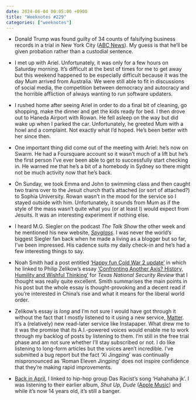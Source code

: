 ```yaml
---
date: 2024-06-04 00:05:00 +0900
title: "Weeknotes #229"
categories: ["weeknotes"]
---
```


- Donald Trump was found guilty of 34 counts of falsifying business records in a trial in New York City ([ABC News](https://www.abc.net.au/news/2024-05-31/donald-trump-hush-money-trial-verdict/103910472)). My guess is that he’ll be given probation rather than a custodial sentence.

- I met up with Ariel. Unfortunately, it was only for a few hours on Saturday morning. It’s difficult at the best of times for me to get away but this weekend happened to be especially difficult because it was the day Mum arrived from Australia. We were still able to fit in discussions of social media, the competition between democracy and autocracy and the horrible affliction of always wanting to run software updaters.

- I rushed home after seeing Ariel in order to do a final bit of cleaning, go shopping, make the dinner and get the kids ready for bed. I then drove out to Haneda Airport with Rowan. He fell asleep on the way but did wake up when I parked the car. Unfortunately, he greeted Mum with a howl and a complaint. Not exactly what I’d hoped. He’s been better with her since then.

- One important thing did come out of the meeting with Ariel: he’s now on Swarm. He had a Foursquare account so it wasn’t much of a lift but he’s the first person I’ve ever been able to get to successfully start checking in. He warned me that he’s a bit of a homebody in Sydney so there might not be much activity now that he’s back.

- On Sunday, we took Emma and John to swimming class and then caught two trains over to the Jesuit church that’s attached (or sort of attached?) to Sophia University. Rowan wasn’t in the mood for the service so I stayed outside with him. Unfortunately, it sounds from Mum as if the style of the mass wasn’t quite what you (or at least I) would expect from Jesuits. It was an interesting experiment if nothing else.

- I heard M.G. Siegler on the podcast _The Talk Show_ the other week and he mentioned his new website, [_Spyglass_](https://spyglass.org). I was never the world’s biggest Siegler fan back when he made a living as a blogger but so far, I’ve been impressed. His cadence suits my daily check-in and he’s had a few interesting things to say.

- Noah Smith had a post entitled [‘Happy fun Cold War 2 update’](https://www.noahpinion.blog/p/happy-fun-cold-war-2-update) in which he linked to Philip Zelikow’s essay [‘Confronting Another Axis? History, Humility and Wishful Thinking’](https://tnsr.org/2024/05/confronting-another-axis-history-humility-and-wishful-thinking/) for _Texas National Security Review_ that I thought was really quite excellent. Smith summarises the main points in his post but the whole essay is thought-provoking and a decent read if you’re interested in China’s rise and what it means for the liberal world order.

- Zelikow’s essay is _long_ and I’m not sure I would have got through it without the fact that I mostly listened to it using a new service, [Matter](https://getmatter.com). It’s a (relatively) new read-later service like Instapaper. What drew me to it was the promise that its A.I.-powered voices would enable me to work through my backlog of posts by listening to them. I’m still in the free trial phase and am not sure whether I’ll stay subscribed or not. I do like listening to long-form articles but the voices aren’t incredible. I’ve submitted a bug report but the fact ‘Xi Jingping’ was continually mispronounced as ‘Roman Eleven Jingping’ does not inspire confidence that they’re making rapid improvements.

- [Back in April](https://updates.inqk.net/post/1712062620.html), I linked to hip-hop group Das Racist’s song ‘Hahahaha jk’. I was listening to their earlier album, _Shut Up, Dude_ ([Apple Music](https://music.apple.com/us/album/shut-up-dude/1492532716)) and while it’s now 14 years old, it’s still a banger.
